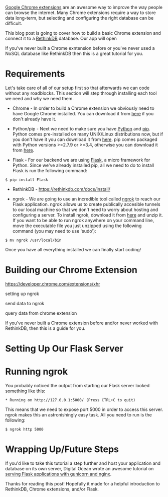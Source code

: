 [Google Chrome extensions](https://developer.chrome.com/extensions) are an awesome way to improve the way people can browse the internet. Many Chrome extensions require a way to store data long-term, but selecting and configuring the right database can be difficult.

This blog post is going to cover how to build a basic Chrome extension and connect it to a [RethinkDB](https://rethinkdb.com/) database. Our app will open 

If you've never built a Chrome exntension before or you've never used a NoSQL database like RethinkDB then this is a great tutorial for you.

# Requirements
Let's take care of all of our setup first so that afterwards we can code without any roadblocks. This section will step through installing each tool we need and why we need them.

* Chrome - In order to build a Chrome extension we obviously need to have Google Chrome installed. You can download it from [here](https://www.google.com/chrome/browser/desktop/) if you don't already have it.

* Python/pip - Next we need to make sure you have [Python](https://www.python.org/) and [pip](https://pip.pypa.io/en/stable/#). Python comes pre-installed on many UNIX/Linux distributions now, but if you don't have it you can download it from [here](https://www.python.org/downloads/). pip comes packaged with Python versions >=2.7.9 or >=3.4, otherwise you can download it from [here](https://pip.pypa.io/en/stable/installing/).

* Flask - For our backend we are using [Flask](http://flask.pocoo.org/), a micro framework for Python. Since we've already installed pip, all we need to do to install Flask is run the following command:
```
$ pip install Flask
```

* RethinkDB - https://rethinkdb.com/docs/install/

* ngrok - We are going to use an incredible tool called [ngrok](https://ngrok.com/) to reach our Flask application. ngrok allows us to create publically accesible tunnels to our local machine so that we don't need to worry about hosting and configuring a server. To install ngrok, download it from [here](https://ngrok.com/download) and unzip it. If you want to be able to run ngrok anywhere on your command line, move the executable file you just unzipped using the following command (you may need to use 'sudo'):
```
$ mv ngrok /usr/local/bin
```


Once you have all everything installed we can finally start coding!

# Building our Chrome Extension
https://developer.chrome.com/extensions/xhr


setting up ngrok

send data to ngrok

query data from chrome extension

If you've never built a Chrome extension before and/or never worked with RethinkDB, then this is a guide for you.

# Setting Up Our Flask Server


# Running ngrok
You probably noticed the output from starting our Flask server looked something like this: 
``` 
* Running on http://127.0.0.1:5000/ (Press CTRL+C to quit)
```
This means that we need to expose port 5000 in order to access this server. ngrok makes this an astronishingly easy task. All you need to run is the following:
```
$ ngrok http 5000
```



# Wrapping Up/Future Steps
If you'd like to take this tutorial a step further and host your application and database on its own server, Digital Ocean wrote an awesome tutorial on [serving Flask applications with gunicorn and nginx](https://www.digitalocean.com/community/tutorials/how-to-serve-flask-applications-with-gunicorn-and-nginx-on-ubuntu-16-04).

Thanks for reading this post! Hopefully it made for a helpful introduction to RethinkDB, Chrome extensions, and/or Flask.